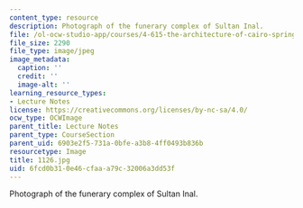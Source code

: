 ```yaml
---
content_type: resource
description: Photograph of the funerary complex of Sultan Inal.
file: /ol-ocw-studio-app/courses/4-615-the-architecture-of-cairo-spring-2002/6fcd0b310e46cfaaa79c32006a3dd53f_1126.jpg
file_size: 2290
file_type: image/jpeg
image_metadata:
  caption: ''
  credit: ''
  image-alt: ''
learning_resource_types:
- Lecture Notes
license: https://creativecommons.org/licenses/by-nc-sa/4.0/
ocw_type: OCWImage
parent_title: Lecture Notes
parent_type: CourseSection
parent_uid: 6903e2f5-731a-0bfe-a3b8-4ff0493b836b
resourcetype: Image
title: 1126.jpg
uid: 6fcd0b31-0e46-cfaa-a79c-32006a3dd53f
---
```

Photograph of the funerary complex of Sultan Inal.